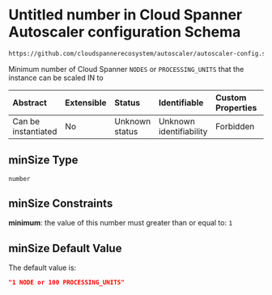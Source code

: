 # Untitled number in Cloud Spanner Autoscaler configuration Schema

```txt
https://github.com/cloudspannerecosystem/autoscaler/autoscaler-config.schema.json#/$defs/spannerInstance/properties/minSize
```

Minimum number of Cloud Spanner `NODES` or `PROCESSING_UNITS` that the instance can be scaled IN to

| Abstract            | Extensible | Status         | Identifiable            | Custom Properties | Additional Properties | Access Restrictions | Defined In                                                                                                                                       |
| :------------------ | :--------- | :------------- | :---------------------- | :---------------- | :-------------------- | :------------------ | :----------------------------------------------------------------------------------------------------------------------------------------------- |
| Can be instantiated | No         | Unknown status | Unknown identifiability | Forbidden         | Allowed               | none                | [autoscaler-config.schema.json\*](../../usr/local/google/home/nielm/spanner/autoscaler/out/autoscaler-config.schema.json "open original schema") |

## minSize Type

`number`

## minSize Constraints

**minimum**: the value of this number must greater than or equal to: `1`

## minSize Default Value

The default value is:

```json
"1 NODE or 100 PROCESSING_UNITS"
```
